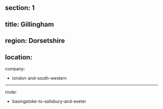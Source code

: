 ﻿section: 1
----
title: Gillingham
----
region: Dorsetshire
----
location: 
----
company:
- london-and-south-western
----
route:
- basingstoke-to-salisbury-and-exeter
